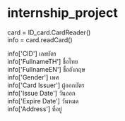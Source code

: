 # internship_project

card = ID_card.CardReader() <br />
info = card.readCard() <br />

info['CID'] เลขบัตร  <br />
info['FullnameTH'] ชื่อไทย <br />
info['FullnameEN'] ชื่ออังกฤษ <br />
info['Gender'] เพศ <br />
info['Card Issuer'] ผู้ออกบัตร <br />
info['Issue Date'] วันออก <br />
info['Expire Date'] วันหมด <br />
info['Address'] ที่อยู่ <br />
